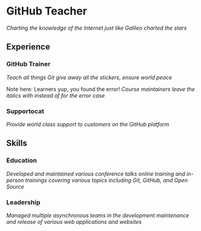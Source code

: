 # GitHub Teacher

_Charting the knowledge of the Internet just like Galileo charted the stars_

## Experience

### GitHub Trainer

_Teach all things Git give away all the stickers, ensure world peace_

 Note here: Learners yup, you found the error!
  _Course maintainers leave the italics with instead of for the error case_

### Supportocat

_Provide world class support to customers on the GitHub platform_

## Skills

### Education

_Developed and maintained various conference talks online training and in-person trainings covering various topics including Git, GitHub, and Open Source_

### Leadership

_Managed multiple asynchronous teams in the development maintenance and release of various web applications and websites_
